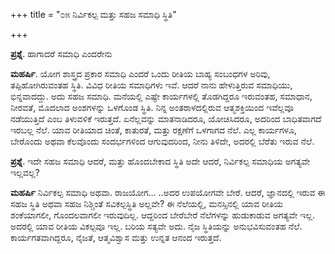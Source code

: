 +++
title = "೦೫ ನಿರ್ವಿಕಲ್ಪ ಮತ್ತು ಸಹಜ ಸಮಾಧಿ ಸ್ಥಿತಿ"

+++

**ಪ್ರಶ್ನೆ**.  ಹಾಗಾದರೆ ಸಮಾಧಿ ಎಂದರೇನು

**ಮಹರ್ಷಿ**.   ಯೋಗ ಶಾಸ್ತ್ರದ ಪ್ರಕಾರ ಸಮಾಧಿ ಎಂದರೆ ಒಂದು ರೀತಿಯ ಬಾಹ್ಯ ಸಂಬಂಧಗಳ ಅರಿವು, ತಪ್ಪಿಹೋಗಿರುವಂತಹ ಸ್ಥಿತಿ.  ವಿವಿಧ ರೀತಿಯ ಸಮಾಧಿಗಳು ಇವೆ.   ಆದರೆ ನಾನು ಹೇಳುತ್ತಿರುವ ಸಮಾಧಿಯು, ಭಿನ್ನವಾದದ್ದು.  ಅದು ಸಹಜ ಸಮಾಧಿ. ಮನೆಯಲ್ಲಿ ಎಷ್ಟೇ ಕಾರ್ಯಗಳಲ್ಲಿ ತೊಡಗಿದ್ದರೂ ಇರುವಂತಹ, ಸಮಾಧಾನ, ನೀರವತೆ, ಮೊದಲಾದ ಅಂಶಗಳನ್ನು ಒಳಗೊಂಡ ಸ್ಥಿತಿ. ನಿನ್ನ ಅಂತರಾಳದಲ್ಲಿರುವ ಆತ್ಮಶಕ್ತಿಯಿಂದ ಇವೆಲ್ಲವೂ ನಡೆಯುತ್ತಿದೆ ಎಂಬ ತಿಳುವಳಿಕೆ ಇರುತ್ತದೆ. ಏನೆಲ್ಲವನ್ನು ಮಾತನಾಡಿದರೂ, ಯೋಚಿಸಿದರೂ, ಅದರಿಂದ ಬಾಧಿತವಾಗದೆ ಇರಬಲ್ಲ ನೆಲೆ.  ಯಾವ ರೀತಿಯಾದ ಚಿಂತೆ, ಕಾತುರತೆ, ಮತ್ತು ರಕ್ಷಣೆಗೆ ಒಳಗಾಗದ ನೆಲೆ.   ಎಲ್ಲ ಕಾರ್ಯಗಳೂ, ಬೇರೊಂದು ಅಥವಾ ಕೆಲವೊಂದು ಸಂದರ್ಭಗಳಿಂದ ಆಗುವುದರಿಂದ, ನೀನು ತಿಳಿದೇ,  ಅದರಲ್ಲಿ ಬೆರೆತು ಇರುವ ನೆಲೆ.

**ಪ್ರಶ್ನೆ**.  ಇದೇ ಸಹಜ ಸಮಾಧಿ ಆದರೆ, ಮತ್ತು ಹೊಂದಬೇಕಾದ ಸ್ಥಿತಿ ಅದೇ ಆದರೆ, ನಿರ್ವಿಕಲ್ಪ ಸಮಾಧಿಯ ಅಗತ್ಯವೇ ಇಲ್ಲವಲ್ಲ?

**ಮಹರ್ಷಿ** ನಿರ್ವಿಕಲ್ಪ ಸಮಾಧಿ ಅಥವಾ.  ರಾಜಯೋಗ… ..ಅದರ ಉಪಯೋಗವೇ ಬೇರೆ. ಆದರೆ, ಜ್ಞಾನದಲ್ಲಿ ಇರುವ ಈ ಸಹಜ ಸ್ಥಿತಿ ಅಥವಾ ಸಹಜ ನಿಶ್ಚಿಂತೆ ಸವಿಕಲ್ಪಸ್ಥಿತಿ ಅಲ್ಲವೇ? ಈ  ನೆಲೆಯಲ್ಲಿ, ಮನಸ್ಸಿನಲ್ಲಿ ಯಾವ ರೀತಿಯ ಶಂಕೆಯಾಗಲೀ, ಗೊಂದಲವಾಗಲೀ ಇರುವುದಿಲ್ಲ.  ಆದ್ದರಿಂದ ಬೇರೆಬೇರೆ ನೆಲೆಗಳನ್ನು ಹುಡುಕಾಡುವ ಅಗತ್ಯವೇ ಇಲ್ಲ. ಅದರಲ್ಲಿ ಯಾವ ರೀತಿಯ ವಿಕಲ್ಪವೂ ಇಲ್ಲ.  ಬರಿಯ ಸತ್ಯವೇ ಅದು.  ನೈಜ ಸ್ಥಿತಿಯನ್ನು ಅನುಭವಿಸುವಂತಹ  ನೆಲೆ. ಕಾರ್ಯಗತವಾಗಿದ್ದರೂ, ನೈಜತೆ, ಆತ್ಮವಿಶ್ವಾಸ ಮತ್ತು ಉನ್ನತ ಆನಂದ ಇರುತ್ತದೆ.

